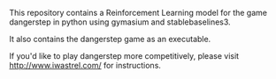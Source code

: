 This repository contains a Reinforcement Learning model for the game dangerstep in python using gymasium and stablebaselines3.

It also contains the dangerstep game as an executable.

If you'd like to play dangerstep more competitively, please visit http://www.iwastrel.com/ for instructions.
